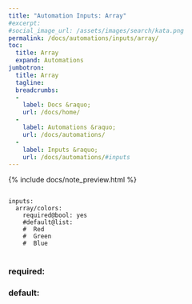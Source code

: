 ```yaml
---
title: "Automation Inputs: Array"
#excerpt: 
#social_image_url: /assets/images/search/kata.png
permalink: /docs/automations/inputs/array/
toc:
  title: Array
  expand: Automations
jumbotron:
  title: Array
  tagline: 
  breadcrumbs:
  -
    label: Docs &raquo;
    url: /docs/home/
  -
    label: Automations &raquo;
    url: /docs/automations/
  -
    label: Inputs &raquo;
    url: /docs/automations/#inputs
---
```


{% include docs/note_preview.html %}

<pre>
<code class="language-cerb">
inputs:
  array/colors:
    required@bool: yes
    #default@list:
    #  Red
    #  Green
    #  Blue
</code>
</pre>

### required:

### default: